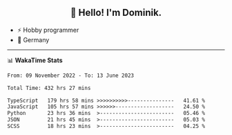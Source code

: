 <h2 align="center">👋 Hello! I'm Dominik.</h2>

- ⚡ Hobby programmer
- 📍 Germany

---
📊 **WakaTime Stats**
<!--START_SECTION:waka-->

```txt
From: 09 November 2022 - To: 13 June 2023

Total Time: 432 hrs 27 mins

TypeScript   179 hrs 58 mins >>>>>>>>>>---------------   41.61 %
JavaScript   105 hrs 57 mins >>>>>>-------------------   24.50 %
Python       23 hrs 36 mins  >------------------------   05.46 %
JSON         21 hrs 45 mins  >------------------------   05.03 %
SCSS         18 hrs 23 mins  >------------------------   04.25 %
```

<!--END_SECTION:waka-->
